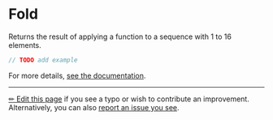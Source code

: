 # Fold

Returns the result of applying a function to a sequence with 1 to 16 elements.

```c# --destination-file ../code/Program.cs --region statements --project ../code/TryMoreLinq.csproj
// TODO add example
```

For more details, [see the documentation][doc].

---

[&#x270F; Edit this page][edit] if you see a typo or wish to contribute an
improvement. Alternatively, you can also [report an issue you see][issue].


[edit]: https://github.com/morelinq/try/edit/master/m/fold.md
[issue]: https://github.com/morelinq/try/issues/new?title=Fold
[doc]: https://morelinq.github.io/3.1/ref/api/html/Overload_MoreLinq_MoreEnumerable_Fold.htm
